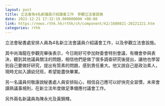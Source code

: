 ```yaml
---
layout: post
title: 立法會為4名新議員介紹議會工作　參觀立法會設施
date: 2022-12-21 17:32:19.000000000 +08:00
link: https://news.rthk.hk/rthk/ch/component/k2/1680821-20221221.htm
categories: rthk
---
```


立法會秘書處安排人員為4名新立法會議員介紹議會工作，以及參觀立法會設施。

其中尚海龍在參觀完畢後表示，今日剛好可參加財委會特別會議，有機會參與表決，聽到其他議員關注的問題，相信他們是做了很多調查研究後提出，讓他也學習到自己要做好研究，提出有質素的問題，感到責任重大。他又說自己是政治素人，現時尤如入讀幼兒班，希望能盡快畢業。

另一名議員何敬康說秘書處人員安排貼心，相信自己應可以好快完全習慣，未來會讀熟議事規則，在新立法年度做足準備應付議會工作。

另外兩名新議員為陳永光及黃錦輝。

